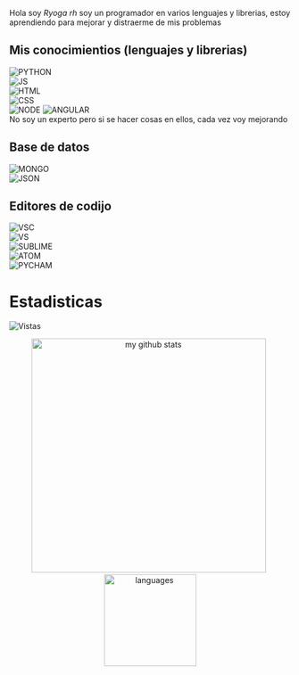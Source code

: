 Hola soy _Ryoga rh_ soy un programador en varios lenguajes y librerias, estoy aprendiendo para mejorar y distraerme de mis problemas

## Mis conocimientios (lenguajes y librerias) 

![PYTHON](https://img.shields.io/badge/Python-3776AB?style=for-the-badge&logo=python&logoColor=white)
    <br>
![JS](https://img.shields.io/badge/JavaScript-323330?style=for-the-badge&logo=javascript&logoColor=F7DF1E)
    <br>
![HTML](https://img.shields.io/badge/HTML5-E34F26?style=for-the-badge&logo=html5&logoColor=white)
    <br>
![CSS](https://img.shields.io/badge/CSS3-1572B6?style=for-the-badge&logo=css3&logoColor=white)
    <br>
![NODE](https://img.shields.io/badge/Node.js-43853D?style=for-the-badge&logo=node-dot-js&logoColor=white) 
![ANGULAR](https://img.shields.io/badge/Angular-DD0031?style=for-the-badge&logo=angular&logoColor=white)
   <br>
No soy un experto pero si se hacer cosas en ellos, cada vez voy mejorando

## Base de datos

![MONGO](https://img.shields.io/badge/MongoDB-4EA94B?style=for-the-badge&logo=mongodb&logoColor=white)
    <br>
![JSON](https://img.shields.io/badge/JSON-430098?style=for-the-badge&logo=json&logoColor=yellow)

## Editores de codijo

![VSC](https://img.shields.io/badge/Visual_Studio_Code-0078D4?style=for-the-badge&logo=visual%20studio%20code&logoColor=white)
    <br>
![VS](https://img.shields.io/badge/Visual_Studio-7b10d5?style=for-the-badge&logo=visual%20studio&logoColor=white)
    <br>
![SUBLIME](https://img.shields.io/badge/sublime_text-%23575757.svg?&style=for-the-badge&logo=sublime-text&logoColor=important)
    <br>
![ATOM](https://img.shields.io/badge/Atom-0000ff?style=for-the-badge&logo=Atom&logoColor=black)
    <br>
![PYCHAM](https://img.shields.io/badge/pycharm-143?style=for-the-badge&logo=pycharm&logoColor=black&color=black&labelColor=green)

# Estadisticas
   ![Vistas](https://komarev.com/ghpvc/?username=ryoga-rh&color=blue)
    <p align="center">
    <img src="https://github-readme-stats.vercel.app/api?username=ryoga-rh&show_icons=true&theme=tokyonight" alt="my github stats" width="420"/>&nbsp;<img src="https://github-readme-stats.vercel.app/api/top-langs/?username=ryoga-rh&theme=blue-green" alt="languages" height="165">
    </p>
</a>
